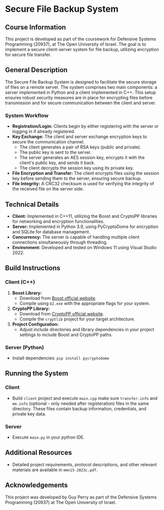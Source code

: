 # Secure File Backup System

## Course Information
This project is developed as part of the coursework for Defensive Systems Programming (20937), at The Open University of Israel. The goal is to implement a secure client-server system for file backup, utilizing encryption for secure file transfer.

## General Description
The Secure File Backup System is designed to facilitate the secure storage of files on a remote server. The system comprises two main components: a server implemented in Python and a client implemented in C++. This setup ensures robust security measures are in place for encrypting files before transmission and for secure communication between the client and server.

### System Workflow
- **Registration/Login:** Clients begin by either registering with the server or logging in if already registered.
- **Key Exchange:** The client and server exchange encryption keys to secure the communication channel.
  - The client generates a pair of RSA keys (public and private).
  - The public key is sent to the server.
  - The server generates an AES session key, encrypts it with the client's public key, and sends it back.
  - The client decrypts the session key using its private key.
- **File Encryption and Transfer:** The client encrypts files using the session key before sending them to the server, ensuring secure backup.
- **File Integrity:** A CRC32 checksum is used for verifying the integrity of the received file on the server side.

## Technical Details
- **Client:** Implemented in C++11, utilizing the Boost and CryptoPP libraries for networking and encryption functionalities.
- **Server:** Implemented in Python 3.9, using PyCryptoDome for encryption and SQLite for database management.
- **Concurrency:** The server is capable of handling multiple client connections simultaneously through threading.
- **Environment:** Developed and tested on Windows 11 using Visual Studio 2022.

## Build Instructions

### Client (C++)
1. **Boost Library:**
   - Download from [Boost official website](https://www.boost.org/).
   - Compile using `b2.exe` with the appropriate flags for your system.
2. **CryptoPP Library:**
   - Download from [CryptoPP official website](https://cryptopp.com/).
   - Compile the `cryptlib` project for your target architecture.
3. **Project Configuration:**
   - Adjust include directories and library dependencies in your project settings to include Boost and CryptoPP paths.

### Server (Python)
- Install dependencies: `pip install pycryptodome`

## Running the System

### Client
- Build `client` project and execute `main.cpp` make sure `transfer.info` and `me.info` (optional - only needed after registeration) files in the same directory. These files contain backup information, credentials, and private key data.

### Server
- Execute `main.py` in your python IDE.

## Additional Resources
- Detailed project requirements, protocol descriptions, and other relevant materials are available in `mmn15-2023c.pdf`.

## Acknowledgements
This project was developed by Guy Perry as part of the Defensive Systems Programming (20937) at The Open University of Israel.
